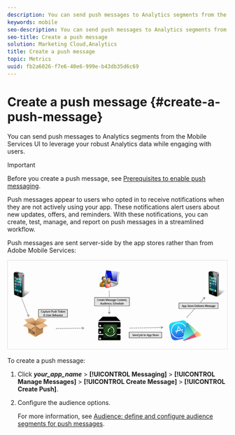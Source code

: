 ```yaml
---
description: You can send push messages to Analytics segments from the Mobile Services UI to leverage your robust Analytics data while engaging with users.
keywords: mobile
seo-description: You can send push messages to Analytics segments from the Mobile Services UI to leverage your robust Analytics data while engaging with users.
seo-title: Create a push message
solution: Marketing Cloud,Analytics
title: Create a push message
topic: Metrics
uuid: fb2a6026-f7e6-40e6-999e-b43db35d6c69
---
```


# Create a push message {#create-a-push-message}

You can send push messages to Analytics segments from the Mobile Services UI to leverage your robust Analytics data while engaging with users.

>[!IMPORTANT]
>
>Before you create a push message, see [Prerequisites to enable push messaging](/help/using/c-manage-app-settings/c-mob-confg-app/configure-push-messaging/prerequisites-push-messaging.md).

Push messages appear to users who opted in to receive notifications when they are not actively using your app. These notifications alert users about new updates, offers, and reminders. With these notifications, you can create, test, manage, and report on push messages in a streamlined workflow.

Push messages are sent server-side by the app stores rather than from Adobe Mobile Services:

![](assets/push_message_diagram.png)

To create a push message: 

1. Click ***your_app_name*** > **[!UICONTROL Messaging]** > **[!UICONTROL Manage Messages]** > **[!UICONTROL Create Message]** > **[!UICONTROL Create Push]**.
1. Configure the audience options.

    For more information, see [Audience: define and configure audience segments for push messages](/help/using/in-app-messaging/t-create-push-message/c-audience-push-message.md).
